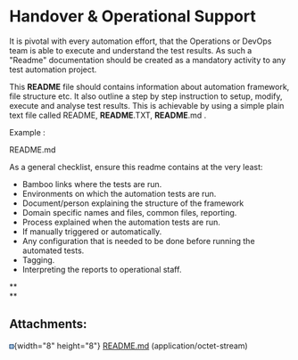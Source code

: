 # Handover & Operational Support

It is pivotal with every automation effort, that the Operations or
DevOps team is able to execute and understand the test results. As such
a "Readme" documentation should be created as a mandatory activity to
any test automation project.

This **README** file should contains information about automation
framework, file structure etc. It also outline a step by step
instruction to setup, modify, execute and analyse test results. This is
achievable by using a simple plain text file called
README, **README**.TXT, **README**.md .

Example :

README.md

  

As a general checklist, ensure this readme contains at the very least:

-   Bamboo links where the tests are run. 
-   Environments on which the automation tests are run.
-   Document/person explaining the structure of the framework 
-   Domain specific names and files, common files, reporting. 
-   Process explained when the automation tests are run.
-   If manually triggered or automatically. 
-   Any configuration that is needed to be done before running the
    automated tests. 
-   Tagging.
-   Interpreting the reports to operational staff.

  

  

**  
**

## Attachments:

![](images/icons/bullet_blue.gif){width="8" height="8"}
[README.md](attachments/119669984/119673256.md)
(application/octet-stream)  
